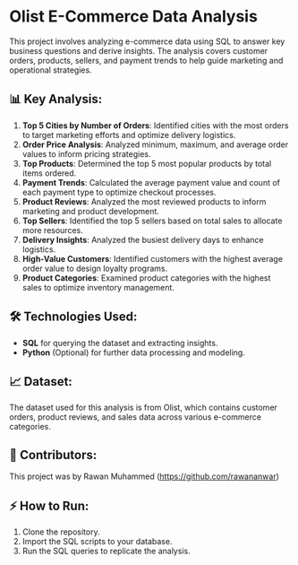 # Olist E-Commerce Data Analysis

This project involves analyzing e-commerce data using SQL to answer key business questions and derive insights. The analysis covers customer orders, products, sellers, and payment trends to help guide marketing and operational strategies.

## 📊 Key Analysis:
1. **Top 5 Cities by Number of Orders**: Identified cities with the most orders to target marketing efforts and optimize delivery logistics.
2. **Order Price Analysis**: Analyzed minimum, maximum, and average order values to inform pricing strategies.
3. **Top Products**: Determined the top 5 most popular products by total items ordered.
4. **Payment Trends**: Calculated the average payment value and count of each payment type to optimize checkout processes.
5. **Product Reviews**: Analyzed the most reviewed products to inform marketing and product development.
6. **Top Sellers**: Identified the top 5 sellers based on total sales to allocate more resources.
7. **Delivery Insights**: Analyzed the busiest delivery days to enhance logistics.
8. **High-Value Customers**: Identified customers with the highest average order value to design loyalty programs.
9. **Product Categories**: Examined product categories with the highest sales to optimize inventory management.

## 🛠 Technologies Used:
- **SQL** for querying the dataset and extracting insights.
- **Python** (Optional) for further data processing and modeling.

## 📈 Dataset:
The dataset used for this analysis is from Olist, which contains customer orders, product reviews, and sales data across various e-commerce categories.

## 👥 Contributors:
This project was  by Rawan Muhammed (https://github.com/rawananwar)

## ⚡️ How to Run:
1. Clone the repository.
2. Import the SQL scripts to your database.
3. Run the SQL queries to replicate the analysis.


